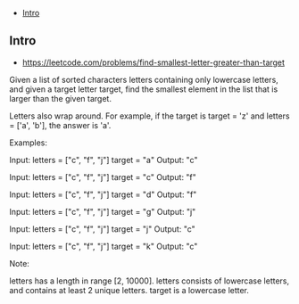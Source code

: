 - [Intro](#intro)

## Intro

- https://leetcode.com/problems/find-smallest-letter-greater-than-target


Given a list of sorted characters letters containing only lowercase letters, and given a target letter target, find the smallest element in the list that is larger than the given target.

Letters also wrap around.  For example, if the target is target = 'z' and letters = ['a', 'b'], the answer is 'a'.

Examples:

Input:
letters = ["c", "f", "j"]
target = "a"
Output: "c"

Input:
letters = ["c", "f", "j"]
target = "c"
Output: "f"

Input:
letters = ["c", "f", "j"]
target = "d"
Output: "f"

Input:
letters = ["c", "f", "j"]
target = "g"
Output: "j"

Input:
letters = ["c", "f", "j"]
target = "j"
Output: "c"

Input:
letters = ["c", "f", "j"]
target = "k"
Output: "c"

Note:

letters has a length in range [2, 10000].
letters consists of lowercase letters, and contains at least 2 unique letters.
target is a lowercase letter.


